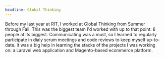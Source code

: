 ```yaml
---
headline: Global Thinking
---
```

Before my last year at RIT, I worked at Global Thinking from Summer through Fall. This was the biggest team I'd worked with up to that point: 8 people at its biggest. Communicating was a must, so I learned to regularly participate in dialy scrum meetings and code reviews to keep myself up-to-date. It was a big help in learning the stacks of the projects I was working on: a Laravel web application and Magento-based ecommerce platform.
<!-- end -->